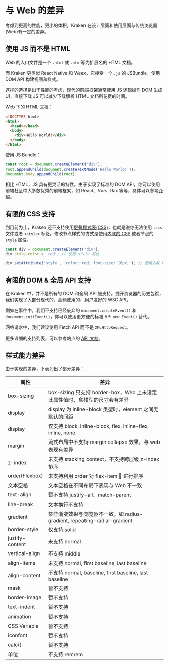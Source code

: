 # 与 Web 的差异

考虑到更高的性能，更小的体积，Kraken 在设计层面和使用层面与传统浏览器(Web)有一定的差异。

## 使用 JS 而不是 HTML

Web 的入口文件是一个 `.html` 或 `.htm` 等为扩展名的 HTML 文档。

而 Kraken 更类似 React Native 和 Weex，它接受一个 `.js` 的 JSBundle，使用 DOM API 构建视图和样式。

这样的选择是出于性能的考虑，现代的前端框架通常使用 JS 逻辑操作 DOM 生成 UI，直接下载 JS 可以减少下载解析 HTML 文档所花费的时间。

Web 下的 HTML 文档：

```html
<!DOCTYPE html>
<html>
  <head></head>
  <body>
    <div>Hello World!</div>
  </body>
</html>
```

使用 JS Bundle：

```js
const root = document.createElement('div');
root.appendChild(document.createTextNode('Hello World!'));
document.body.appendChild(root);
```

相比 HTML，JS 具有更灵活的特性。由于实现了标准的 DOM API，你可以使用前端社区中大多数优秀的前端框架，如 React、Vue、Rax 等等，具体可以参考[介绍](/guide)。

## 有限的 CSS 支持

到目前为止，Kraken 还不支持使用[层叠样式表(CSS)](https://developer.mozilla.org/zh-CN/docs/Web/CSS)，也就是说你无法使用 `.css` 文件或者 `<style>` 标签。修改节点样式的方式是使用[内联的 CSS](https://developer.mozilla.org/zh-CN/docs/Learn/CSS/First_steps/How_CSS_is_structured#%E5%86%85%E8%81%94%E6%A0%B7%E5%BC%8F) 或者节点的 `style` 属性。

```js
const div = document.createElement('div');
div.style.color = 'red'; // 使用 style 属性.

div.setAttribute('style', 'color: red; font-size: 16px;'); // 使用内联 CSS Text.
```

## 有限的 DOM & 全局 API 支持

在 Kraken 中，并不是所有的 DOM 和全局 API 被支持。抛开浏览器的历史包袱，我们实现了大部分现代的、高频使用的、用户友好的 W3C API。

例如在事件中，我们不支持已经废弃的 `document.createEvent()` 和 `document.initEvent()`，你可以使用更方便的标准 API `new Event()` 替代。

网络请求中，我们建议使用 Fetch API 而不是 `XMLHttpRequest`。

更多详细的支持列表，可以参考站点的 [API 文档](/api/tags)。

## 样式能力差异

由于实现的差异，下表列出了部分差异：

| 属性            | 差异                                                                       |
| --------------- | -------------------------------------------------------------------------- |
| box-sizing      | box-sizing 只支持 border-box，Web 上未设定此属性值时，盒模型的尺寸会有差异 |
| display         | display 为 inline-block 类型时，element 之间无默认的间距                   |
| display         | 仅支持 block, inline-block, flex, inline-flex, inline, none                |
| margin          | 流式布局中不支持 margin collapse 效果，与 web 表现有差异                   |
| z-index         | 未支持 stacking context，不支持跨层级 z-index 排序                         |
| order(Flexbox)  | 未支持利用 order 对 flex-item  进行排序                                    |
| 文本空格        | 文本空格在不同布局下表现与 Web 不一致                                      |
| text-align      | 暂不支持 justify-all、match-parent                                         |
| line-break      | 文本换行不支持                                                             |
| gradient        | 某些渐变效果与浏览器不一致，如 radius-gradient, repeating-radial-gradient  |
| border-style    | 仅支持 solid                                                               |
| justify-content | 未支持 normal                                                              |
| vertical-align  | 不支持 middle                                                              |
| align-items     | 未支持 normal, first baseline, last baseline                               |
| align-content   | 不支持 normal, baseline, first baseline, last baseline                     |
| mask            | 暂不支持                                                                   |
| border-image    | 暂不支持                                                                   |
| text-indent     | 暂不支持                                                                   |
| animation       | 暂不支持                                                                   |
| CSS Variable    | 暂不支持                                                                   |
| iconfont        | 暂不支持                                                                   |
| calc()          | 暂不支持                                                                   |
| 单位            | 不支持 rem/em                                                              |
